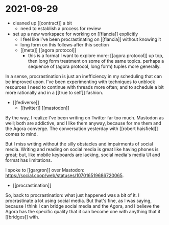 # 2021-09-29

- cleaned up [[contract]] a bit
  - need to establish a process for review
- set up a new workspace for working on [[flancia]] explicitly
  - I feel like I've been procrastinating on [[flancia]] without knowing it
  - long form on this follows after this section
  - [[meta]] [[agora protocol]]
    - this is a format I want to explore more: [[agora protocol]] up top, then long form treatment on some of the same topics. perhaps a sequence of (agora protocol, long form) tuples more generally.

In a sense, procrastination is just an inefficiency in my scheduling that can be improved upon. I've been experimenting with techniques to unblock resources I need to continue with threads more often; and to schedule a bit more rationally and in a [[true to self]] fashion.

- [[fediverse]] 
  - [[twitter]] [[mastodon]]

By the way, I realize I've been writing on Twitter far too much. Mastodon as well; both are addictive, and I like them anyway, because for me them and the Agora converge. The conversation yesterday with [[robert haisfield]] comes to mind.

But I miss writing without the silly obstacles and impairments of social media. Writing and reading on social media is great like having phones is great; but, like mobile keyboards are lacking, social media's media UI and format has limitations.

I spoke to [[gargron]] over Mastodon: https://social.coop/web/statuses/107016519686720065.

- [[procrastination]]

So, back to procrastination: what just happened was a bit of it. I procrastinate a lot using social media. But that's fine, as I was saying, because I think I can bridge social media and the Agora, and I believe the Agora has the specific quality that it can become one with anything that it [[bridges]] with.

